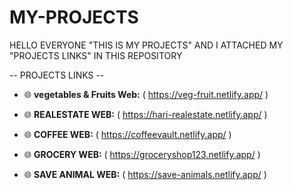 # MY-PROJECTS
HELLO EVERYONE "THIS IS MY PROJECTS" AND I ATTACHED MY "PROJECTS LINKS" IN THIS REPOSITORY


-- PROJECTS LINKS --
- 🌐 **vegetables & Fruits Web:** (  https://veg-fruit.netlify.app/  )
 
- 🌐 **REALESTATE WEB:** (  https://hari-realestate.netlify.app/  )

- 🌐 **COFFEE WEB:** (  https://coffeevault.netlify.app/  )

- 🌐 **GROCERY WEB:** (  https://groceryshop123.netlify.app/  )

 - 🌐 **SAVE ANIMAL WEB:** (  https://save-animals.netlify.app/  )



